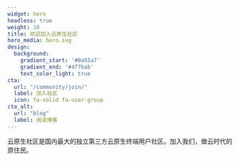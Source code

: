 ```yaml
---
widget: hero
headless: true
weight: 10
title: 欢迎加入云原生社区
hero_media: hero.svg
design:
  background:
    gradient_start: '#0a55a7'
    gradient_end: '#4f7bab'
    text_color_light: true
cta:
  url: "/community/join/"
  label: 加入社区
  icon: fa-solid fa-user-group
cta_alt:
  url: "blog"
  label: 阅读博客
---
```


云原生社区是国内最大的独立第三方云原生终端用户社区。加入我们，做云时代的原住民。

</br>
